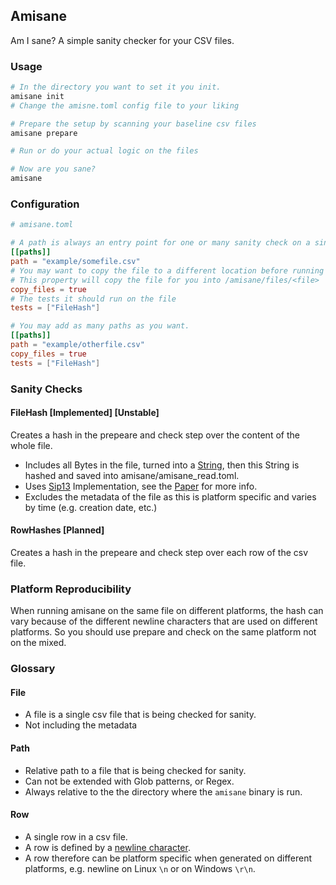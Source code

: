 ## Amisane

Am I sane? A simple sanity checker for your CSV files.

### Usage

```bash
# In the directory you want to set it you init.
amisane init
# Change the amisne.toml config file to your liking

# Prepare the setup by scanning your baseline csv files
amisane prepare

# Run or do your actual logic on the files

# Now are you sane? 
amisane

```

### Configuration

```toml
# amisane.toml

# A path is always an entry point for one or many sanity check on a single file
[[paths]]
path = "example/somefile.csv"
# You may want to copy the file to a different location before running your new logic, as a backup.
# This property will copy the file for you into /amisane/files/<file>
copy_files = true
# The tests it should run on the file
tests = ["FileHash"]

# You may add as many paths as you want.
[[paths]]
path = "example/otherfile.csv"
copy_files = true
tests = ["FileHash"]

```

### Sanity Checks

#### FileHash [Implemented] [Unstable]

Creates a hash in the prepeare and check step over the content of the whole file.

- Includes all Bytes in the file, turned into a [String](https://doc.rust-lang.org/std/string/struct.String.html#representation), then this String is hashed and saved into amisane/amisane_read.toml.
- Uses [Sip13](https://docs.rs/siphasher/latest/siphasher/sip128/struct.SipHasher13.html) Implementation, see the [Paper](https://github.com/veorq/SipHash) for more info.
- Excludes the metadata of the file as this is platform specific and varies by time (e.g. creation date, etc.)

#### RowHashes [Planned]

Creates a hash in the prepeare and check step over each row of the csv file.

### Platform Reproducibility

When running amisane on the same file on different platforms, the hash can vary because of the different newline characters that are used on different platforms.
So you should use prepare and check on the same platform not on the mixed.

### Glossary

#### File

- A file is a single csv file that is being checked for sanity.
- Not including the metadata

#### Path

- Relative path to a file that is being checked for sanity.
- Can not be extended with Glob patterns, or Regex.
- Always relative to the the directory where the `amisane` binary is run.

#### Row

- A single row in a csv file.
- A row is defined by a [newline character](https://en.wikipedia.org/wiki/Newline).
- A row therefore can be platform specific when generated on different platforms, e.g. newline on Linux `\n` or on Windows `\r\n`.